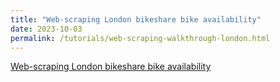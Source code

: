 ```yaml
---
title: "Web-scraping London bikeshare bike availability"
date: 2023-10-03
permalink: /tutorials/web-scraping-walkthrough-london.html
---
```

[Web-scraping London bikeshare bike availability](/tutorials/web-scraping-walkthrough-london.html)

